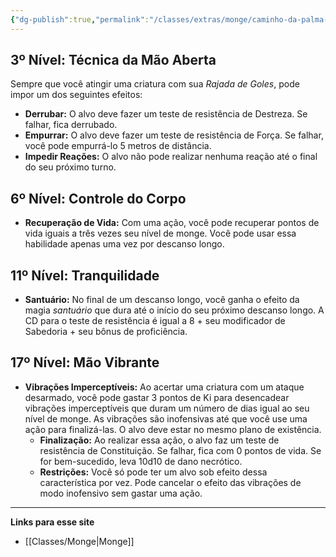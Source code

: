 ```yaml
---
{"dg-publish":true,"permalink":"/classes/extras/monge/caminho-da-palma-aberta/","created":"2024-07-26T08:25:17.268-03:00"}
---
```



## 3º Nível: Técnica da Mão Aberta
Sempre que você atingir uma criatura com sua *Rajada de Goles*, pode impor um dos seguintes efeitos:
- **Derrubar:** O alvo deve fazer um teste de resistência de Destreza. Se falhar, fica derrubado.
- **Empurrar:** O alvo deve fazer um teste de resistência de Força. Se falhar, você pode empurrá-lo 5 metros de distância.
- **Impedir Reações:** O alvo não pode realizar nenhuma reação até o final do seu próximo turno.

## 6º Nível: Controle do Corpo
- **Recuperação de Vida:** Com uma ação, você pode recuperar pontos de vida iguais a três vezes seu nível de monge. Você pode usar essa habilidade apenas uma vez por descanso longo.

## 11º Nível: Tranquilidade
- **Santuário:** No final de um descanso longo, você ganha o efeito da magia *santuário* que dura até o início do seu próximo descanso longo. A CD para o teste de resistência é igual a 8 + seu modificador de Sabedoria + seu bônus de proficiência.

## 17º Nível: Mão Vibrante
- **Vibrações Imperceptíveis:** Ao acertar uma criatura com um ataque desarmado, você pode gastar 3 pontos de Ki para desencadear vibrações imperceptíveis que duram um número de dias igual ao seu nível de monge. As vibrações são inofensivas até que você use uma ação para finalizá-las. O alvo deve estar no mesmo plano de existência.
  - **Finalização:** Ao realizar essa ação, o alvo faz um teste de resistência de Constituição. Se falhar, fica com 0 pontos de vida. Se for bem-sucedido, leva 10d10 de dano necrótico.
  - **Restrições:** Você só pode ter um alvo sob efeito dessa característica por vez. Pode cancelar o efeito das vibrações de modo inofensivo sem gastar uma ação.

___
**Links para esse site**
- [[Classes/Monge\|Monge]]